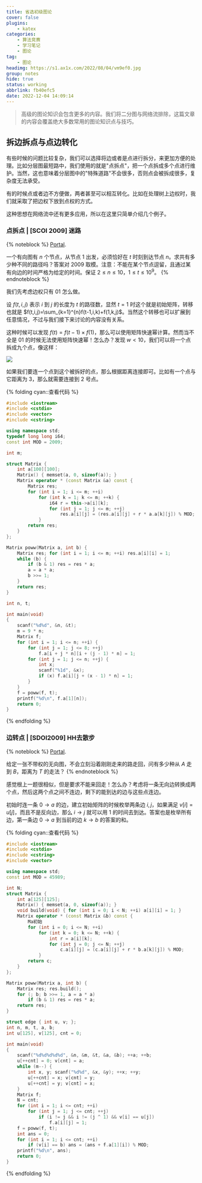 ```yaml
---
title: 省选初级图论
cover: false
plugins:
    - katex
categories:
    - 算法竞赛
    - 学习笔记
    - 图论
tag:
    - 图论
headimg: https://s1.ax1x.com/2022/08/04/vm9ef0.jpg
group: notes
hide: true
status: working
abbrlink: fb40efc5
date: 2022-12-04 14:09:14
---
```


> 高级的图论知识会包含更多的内容。我们将二分图与网络流排除，这篇文章的内容会覆盖绝大多数常用的图论知识点与技巧。

<!--more-->

## 拆边拆点与点边转化

有些时候的问题比较复杂，我们可以选择将边或者是点进行拆分，来更加方便的处理。比如分层图最短路中，我们使用的就是"点拆点"，把一个点拆成多个点进行维护。当然，这也意味着分层图中的"特殊道路"不会很多，否则点会被拆成很多，复杂度无法承受。

有的时候点或者边不方便做，两者甚至可以相互转化。比如在处理树上边权时，我们就采取了把边权下放到点权的方式。

这种思想在网络流中还有更多应用，所以在这里只简单介绍几个例子。

### 点拆点 | [SCOI 2009] 迷路

{% noteblock %}
[Portal](https://www.luogu.com.cn/problem/P4159).

一个有向图有 $n$ 个节点，从节点 $1$ 出发，必须恰好在 $t$ 时刻到达节点 $n$。求共有多少种不同的路径吗？答案对 $2009$ 取模。注意：不能在某个节点逗留，且通过某有向边的时间严格为给定的时间。保证 $2 \leq n \leq 10$，$1 \leq t \leq 10^9$。
{% endnoteblock %}

我们先考虑边权只有 01 怎么做。

设 $f(t,i,j)$ 表示 $i$ 到 $j$ 的长度为 $t$ 的路径数，显然 $t=1$ 时这个就是初始矩阵，转移也就是 $f(t,i,j)=\sum_{k=1}^{n}f(t-1,i,k)+f(1,k,j)$。当然这个转移也可以扩展到任意情况，不过与我们接下来讨论的内容没有关系。

这种时候可以发现 $f(t)=f(t-1)\times f(1)$，那么可以使用矩阵快速幂计算。然而当不全是 01 的时候无法使用矩阵快速幂！怎么办？发现 $w<10$，我们可以将一个点拆成九个点，像这样：

![](https://pic.imgdb.cn/item/63772d7a16f2c2beb180746a.png)

如果我们要连一个点到这个被拆好的点，那么根据距离连接即可。比如有一个点与它距离为 $3$，那么就需要连接到 $2$ 号点。

{% folding cyan::查看代码 %}
```cpp
#include <iostream>
#include <cstdio>
#include <vector>
#include <cstring>

using namespace std;
typedef long long i64;
const int MOD = 2009;

int m;

struct Matrix {
    int a[100][100];
    Matrix() { memset(a, 0, sizeof(a)); }
    Matrix operator * (const Matrix &a) const {
        Matrix res;
        for (int i = 1; i <= m; ++i)
            for (int k = 1; k <= m; ++k) {
                i64 r = this->a[i][k];
                for (int j = 1; j <= m; ++j)
                    res.a[i][j] = (res.a[i][j] + r * a.a[k][j]) % MOD;
            }
        return res;
    }
};

Matrix poww(Matrix a, int b) {
    Matrix res; for (int i = 1; i <= m; ++i) res.a[i][i] = 1;
    while (b) {
        if (b & 1) res = res * a;
        a = a * a;
        b >>= 1;
    }
    return res;
}

int n, t;

int main(void)
{
    scanf("%d%d", &n, &t);
    m = 9 * n;
    Matrix f;
    for (int i = 1; i <= n; ++i) {
        for (int j = 1; j <= 8; ++j)
            f.a[i + j * n][i + (j - 1) * n] = 1;
        for (int j = 1; j <= n; ++j) {
            int x;
            scanf("%1d", &x);
            if (x) f.a[i][j + (x - 1) * n] = 1;
        }
    }
    f = poww(f, t);
    printf("%d\n", f.a[1][n]);
    return 0;
}
```
{% endfolding %}

### 边转点 | [SDOI2009] HH去散步

{% noteblock %}
[Portal](https://www.luogu.com.cn/problem/P2151).

给定一张不带权的无向图，不会立刻沿着刚刚走来的路走回，问有多少种从 $A$ 走到 $B$，距离为 $T$ 的走法？
{% endnoteblock %}

感觉根上一题很相似，但是要求不能来回走！怎么办？考虑将一条无向边转换成两个点，然后这两个点之间不连边，剩下的能到达的边与这些点连边。

初始时连一条 $0\rightarrow a$ 的边，建立初始矩阵的时候枚举两条边 $i,j$，如果满足 $v[i]=u[j]$，而且不是反向边，那么 $i\rightarrow j$ 就可以用 $1$ 的时间去到达。答案也是枚举所有边，第一条边 $0\rightarrow a$ 到当前的边 $k\rightarrow b$ 的答案的和。

{% folding cyan::查看代码 %}
```cpp
#include <iostream>
#include <cstdio>
#include <cstring>
#include <vector>

using namespace std;
const int MOD = 45989;

int N;
struct Matrix {
    int a[125][125];
    Matrix() { memset(a, 0, sizeof(a)); }
    void build(void) { for (int i = 0; i < N; ++i) a[i][i] = 1; }
    Matrix operator * (const Matrix &b) const {
        Ma初始
        for (int i = 0; i <= N; ++i)
            for (int k = 0; k <= N; ++k) {
                int r = a[i][k];
                for (int j = 0; j <= N; ++j)    
                    c.a[i][j] = (c.a[i][j] + r * b.a[k][j]) % MOD;
            }
        return c;
    }
};

Matrix poww(Matrix a, int b) {
    Matrix res; res.build();
    for (; b; b >>= 1, a = a * a) 
        if (b & 1) res = res * a;
    return res;
}

struct edge { int u, v; };
int n, m, t, a, b;
int u[125], v[125], cnt = 0;

int main(void)
{
    scanf("%d%d%d%d%d", &n, &m, &t, &a, &b); ++a; ++b;
    u[++cnt] = 0; v[cnt] = a;
    while (m--) {
        int x, y; scanf("%d%d", &x, &y); ++x; ++y;
        u[++cnt] = x; v[cnt] = y;
        u[++cnt] = y; v[cnt] = x;
    }
    Matrix f;
    N = cnt;
    for (int i = 1; i <= cnt; ++i)
        for (int j = 1; j <= cnt; ++j)
            if (i != j && i != (j ^ 1) && v[i] == u[j])
                f.a[i][j] = 1;
    f = poww(f, t);
    int ans = 0;
    for (int i = 1; i <= cnt; ++i)
        if (v[i] == b) ans = (ans + f.a[1][i]) % MOD;
    printf("%d\n", ans);
    return 0;
}
```
{% endfolding %}